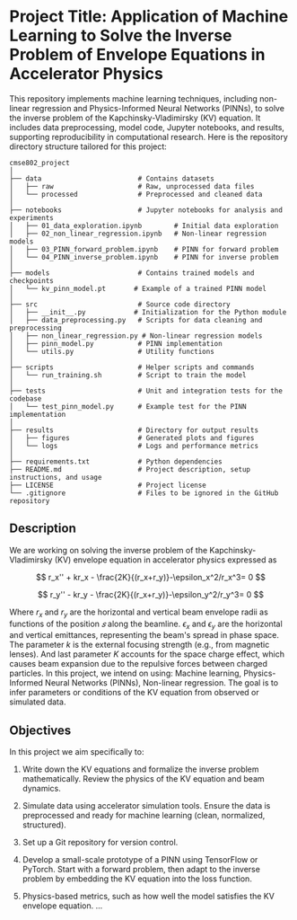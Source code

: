 Project Title: Application of Machine Learning to Solve the Inverse Problem of Envelope Equations in Accelerator Physics
===============================

This repository implements machine learning techniques, including non-linear regression and Physics-Informed Neural Networks (PINNs), to solve the inverse problem of the Kapchinsky-Vladimirsky (KV) equation. It includes data preprocessing, model code, Jupyter notebooks, and results, supporting reproducibility in computational research. Here is the repository directory structure tailored for this project:

```
cmse802_project
│
├── data                        # Contains datasets
│   ├── raw                     # Raw, unprocessed data files
│   └── processed               # Preprocessed and cleaned data
│
├── notebooks                   # Jupyter notebooks for analysis and experiments
│   ├── 01_data_exploration.ipynb        # Initial data exploration
│   ├── 02_non_linear_regression.ipynb   # Non-linear regression models
│   ├── 03_PINN_forward_problem.ipynb    # PINN for forward problem
│   └── 04_PINN_inverse_problem.ipynb    # PINN for inverse problem
│
├── models                      # Contains trained models and checkpoints
│   └── kv_pinn_model.pt       # Example of a trained PINN model
│
├── src                         # Source code directory
│   ├── __init__.py            # Initialization for the Python module
│   ├── data_preprocessing.py   # Scripts for data cleaning and preprocessing
│   ├── non_linear_regression.py # Non-linear regression models
│   ├── pinn_model.py           # PINN implementation
│   └── utils.py                # Utility functions
│
├── scripts                     # Helper scripts and commands
│   └── run_training.sh         # Script to train the model
│
├── tests                       # Unit and integration tests for the codebase
│   └── test_pinn_model.py      # Example test for the PINN implementation
│
├── results                     # Directory for output results
│   ├── figures                 # Generated plots and figures
│   └── logs                    # Logs and performance metrics
│
├── requirements.txt            # Python dependencies
├── README.md                   # Project description, setup instructions, and usage
├── LICENSE                     # Project license
└── .gitignore                  # Files to be ignored in the GitHub repository
```

Description
------

We are working on solving the inverse problem of the Kapchinsky-Vladimirsky (KV) envelope equation in accelerator physics expressed as

$$
r_x'' + kr_x - \frac{2K}{(r_x+r_y)}-\epsilon_x^2/r_x^3= 0 
$$

$$
r_y'' - kr_y - \frac{2K}{(r_x+r_y)}-\epsilon_y^2/r_y^3= 0 
$$

Where $r_x$ and $r_y$ are the horizontal and vertical beam envelope radii as functions of the position  $𝑠$ along the beamline. $\epsilon_x$ and $\epsilon_y$ are the horizontal and vertical emittances, representing the beam's spread in phase space. The parameter $k$ is the external focusing strength (e.g., from magnetic lenses). And last parameter $K$  accounts for the space charge effect, which causes beam expansion due to the repulsive forces between charged particles. In this project, we intend on using: Machine learning, Physics-Informed Neural Networks (PINNs), Non-linear regression. The goal is to infer parameters or conditions of the KV equation from observed or simulated data.

Objectives
---------
In this project we aim specifically to:

1. Write down the KV equations and formalize the inverse problem mathematically. Review the physics of the KV equation and beam dynamics.

2. Simulate data using accelerator simulation tools. Ensure the data is preprocessed and ready for machine learning (clean, normalized, structured).

3. Set up a Git repository for version control.

4. Develop a small-scale prototype of a PINN using TensorFlow or PyTorch. Start with a forward problem, then adapt to the inverse problem by embedding the KV equation into the loss function.

5. Physics-based metrics, such as how well the model satisfies the KV envelope equation.
...

